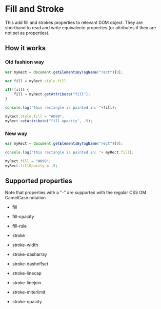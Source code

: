 # Fill and Stroke

This add fill and strokes properties to relevant DOM object. They are shorthand 
to read and write equivalente properties (or attributes if they are not set as 
properties).

## How it works

### Old fashion way

```javascript
var myRect = document.getElementsByTagName("rect")[0];

var fill = myRect.style.fill

if(!fill) {
    fill = myRect.getAttribute("fill");
}

console.log("this rectangle is painted in: "+fill);

myRect.style.fill = "#090";
myRect.setAttribute("fill-opacity", .5);
```

### New way

```javascript
var myRect = document.getElementsByTagName("rect")[0];

console.log("this rectangle is painted in: "+ myRect.fill);

myRect.fill = "#090";
myRect.fillOpacity = .5;
```

## Supported properties

Note that properties with a "-" are supported with the regular CSS OM 
CamelCase notation

* fill
* fill-opacity
* fill-rule

* stroke
* stroke-width
* stroke-dasharray
* stroke-dashoffset
* stroke-linecap
* stroke-linejoin
* stroke-miterlimit
* stroke-opacity